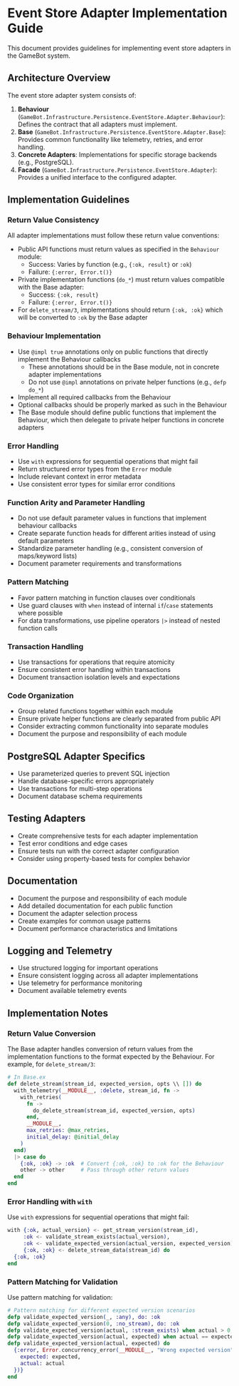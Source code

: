 # Event Store Adapter Implementation Guide

This document provides guidelines for implementing event store adapters in the GameBot system.

## Architecture Overview

The event store adapter system consists of:

1. **Behaviour** (`GameBot.Infrastructure.Persistence.EventStore.Adapter.Behaviour`): Defines the contract that all adapters must implement.
2. **Base** (`GameBot.Infrastructure.Persistence.EventStore.Adapter.Base`): Provides common functionality like telemetry, retries, and error handling.
3. **Concrete Adapters**: Implementations for specific storage backends (e.g., PostgreSQL).
4. **Facade** (`GameBot.Infrastructure.Persistence.EventStore.Adapter`): Provides a unified interface to the configured adapter.

## Implementation Guidelines

### Return Value Consistency

All adapter implementations must follow these return value conventions:

- Public API functions must return values as specified in the `Behaviour` module:
  - Success: Varies by function (e.g., `{:ok, result}` or `:ok`)
  - Failure: `{:error, Error.t()}`
- Private implementation functions (`do_*`) must return values compatible with the Base adapter:
  - Success: `{:ok, result}`
  - Failure: `{:error, Error.t()}`
- For `delete_stream/3`, implementations should return `{:ok, :ok}` which will be converted to `:ok` by the Base adapter

### Behaviour Implementation

- Use `@impl true` annotations only on public functions that directly implement the Behaviour callbacks
  - These annotations should be in the Base module, not in concrete adapter implementations
  - Do not use `@impl` annotations on private helper functions (e.g., `defp do_*`)
- Implement all required callbacks from the Behaviour
- Optional callbacks should be properly marked as such in the Behaviour
- The Base module should define public functions that implement the Behaviour, which then delegate to private helper functions in concrete adapters

### Error Handling

- Use `with` expressions for sequential operations that might fail
- Return structured error types from the `Error` module
- Include relevant context in error metadata
- Use consistent error types for similar error conditions

### Function Arity and Parameter Handling

- Do not use default parameter values in functions that implement behaviour callbacks
- Create separate function heads for different arities instead of using default parameters
- Standardize parameter handling (e.g., consistent conversion of maps/keyword lists)
- Document parameter requirements and transformations

### Pattern Matching

- Favor pattern matching in function clauses over conditionals
- Use guard clauses with `when` instead of internal `if`/`case` statements where possible
- For data transformations, use pipeline operators `|>` instead of nested function calls

### Transaction Handling

- Use transactions for operations that require atomicity
- Ensure consistent error handling within transactions
- Document transaction isolation levels and expectations

### Code Organization

- Group related functions together within each module
- Ensure private helper functions are clearly separated from public API
- Consider extracting common functionality into separate modules
- Document the purpose and responsibility of each module

## PostgreSQL Adapter Specifics

- Use parameterized queries to prevent SQL injection
- Handle database-specific errors appropriately
- Use transactions for multi-step operations
- Document database schema requirements

## Testing Adapters

- Create comprehensive tests for each adapter implementation
- Test error conditions and edge cases
- Ensure tests run with the correct adapter configuration
- Consider using property-based tests for complex behavior

## Documentation

- Document the purpose and responsibility of each module
- Add detailed documentation for each public function
- Document the adapter selection process
- Create examples for common usage patterns
- Document performance characteristics and limitations

## Logging and Telemetry

- Use structured logging for important operations
- Ensure consistent logging across all adapter implementations
- Use telemetry for performance monitoring
- Document available telemetry events

## Implementation Notes

### Return Value Conversion

The Base adapter handles conversion of return values from the implementation functions to the format expected by the Behaviour. For example, for `delete_stream/3`:

```elixir
# In Base.ex
def delete_stream(stream_id, expected_version, opts \\ []) do
  with_telemetry(__MODULE__, :delete, stream_id, fn ->
    with_retries(
      fn ->
        do_delete_stream(stream_id, expected_version, opts)
      end,
      __MODULE__,
      max_retries: @max_retries,
      initial_delay: @initial_delay
    )
  end)
  |> case do
    {:ok, :ok} -> :ok  # Convert {:ok, :ok} to :ok for the Behaviour
    other -> other     # Pass through other return values
  end
end
```

### Error Handling with `with`

Use `with` expressions for sequential operations that might fail:

```elixir
with {:ok, actual_version} <- get_stream_version(stream_id),
     :ok <- validate_stream_exists(actual_version),
     :ok <- validate_expected_version(actual_version, expected_version),
     {:ok, :ok} <- delete_stream_data(stream_id) do
  {:ok, :ok}
end
```

### Pattern Matching for Validation

Use pattern matching for validation:

```elixir
# Pattern matching for different expected version scenarios
defp validate_expected_version(_, :any), do: :ok
defp validate_expected_version(0, :no_stream), do: :ok
defp validate_expected_version(actual, :stream_exists) when actual > 0, do: :ok
defp validate_expected_version(actual, expected) when actual == expected, do: :ok
defp validate_expected_version(actual, expected) do
  {:error, Error.concurrency_error(__MODULE__, "Wrong expected version", %{
    expected: expected,
    actual: actual
  })}
end
``` 